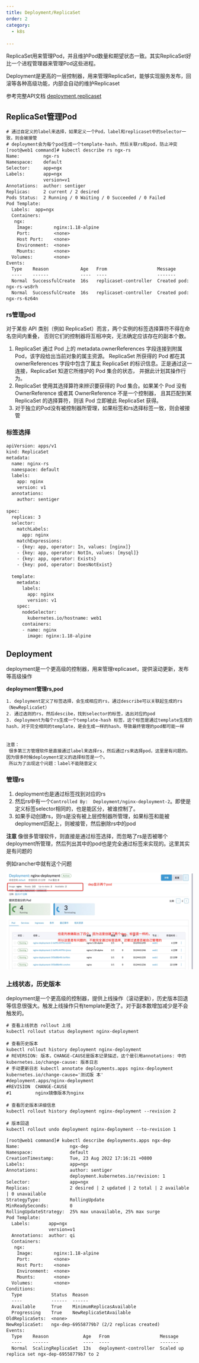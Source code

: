 ```yaml
---
title: Deployment/ReplicaSet
order: 2
category:
  - k8s

---
```


ReplicaSet用来管理Pod，并且维护Pod数量和期望状态一致。其实ReplicaSet好比一个进程管理器来管理Pod这些进程。

Deployment是更高的一层控制器，用来管理ReplicaSet，能够实现服务发布，回滚等各种高级功能，内部会自动的维护Replicaset

参考完整API文档 [deployment],[replicaset]

## ReplicaSet管理Pod

```shell
# 通过自定义的label来选择，如果定义一个Pod，label和replicaset中的selector一致，则会被接管
# deployment会为每个pod生成一个template-hash，然后关联rs和pod，防止冲突
[root@web1 command]# kubectl describe rs ngx-rs 
Name:         ngx-rs
Namespace:    default
Selector:     app=ngx
Labels:       app=ngx
              version=v1
Annotations:  author: sentiger
Replicas:     2 current / 2 desired
Pods Status:  2 Running / 0 Waiting / 0 Succeeded / 0 Failed
Pod Template:
  Labels:  app=ngx
  Containers:
   ngx:
    Image:        nginx:1.18-alpine
    Port:         <none>
    Host Port:    <none>
    Environment:  <none>
    Mounts:       <none>
  Volumes:        <none>
Events:
  Type    Reason            Age   From                   Message
  ----    ------            ----  ----                   -------
  Normal  SuccessfulCreate  16s   replicaset-controller  Created pod: ngx-rs-ws8rh
  Normal  SuccessfulCreate  16s   replicaset-controller  Created pod: ngx-rs-6z64n
```

### rs管理pod

对于某些 API 类别（例如 ReplicaSet）而言，两个实例的标签选择算符不得在命名空间内重叠， 否则它们的控制器将互相冲突，无法确定应该存在的副本个数。

1. ReplicaSet 通过 Pod 上的 metadata.ownerReferences 字段连接到附属 Pod，该字段给出当前对象的属主资源。 ReplicaSet 所获得的 Pod 都在其 ownerReferences
   字段中包含了属主 ReplicaSet 的标识信息。正是通过这一连接，ReplicaSet 知道它所维护的 Pod 集合的状态， 并据此计划其操作行为。
2. ReplicaSet 使用其选择算符来辨识要获得的 Pod 集合。如果某个 Pod 没有 OwnerReference 或者其 OwnerReference 不是一个控制器， 且其匹配到某 ReplicaSet 的选择算符，则该
   Pod 立即被此 ReplicaSet 获得。
3. 对于独立的Pod没有被控制器所管理，如果标签和rs选择标签一致，则会被接管

### 标签选择
```shell
apiVersion: apps/v1
kind: ReplicaSet
metadata:
  name: nginx-rs
  namespace: default
  labels:
    app: nginx
    version: v1
  annotations:
    author: sentiger

spec:
  replicas: 3
  selector:
    matchLabels:
      app: nginx
    matchExpressions:
    - {key: app, operator: In, values: [nginx]}
    - {key: app, operator: NotIn, values: [mysql]}
    - {key: app, operator: Exists}
    - {key: pod, operator: DoesNotExist}

  template:
    metadata:
      labels:
        app: nginx
        version: v1
    spec:
      nodeSelector:
        kubernetes.io/hostname: web1
      containers:
      - name: nginx
        image: nginx:1.18-alpine
```

## Deployment

deployment是一个更高级的控制器，用来管理replicaset，提供滚动更新，发布等高级操作


**deployment管理rs,pod**
```
1. deployment定义了标签选择，会生成相应的rs，通过describe可以关联起生成的rs（NewReplicaSet）
2. 通过选则的rs，然后descibe，找到selector的标签，选出对应的pod
3. deployment为每个rs生成一个template-hash 标签，这个标签是通过template生成的hash，对于完全相同的template，是会生成一样的hash，导致最终管理的pod都可能一样


注意：
 很多第三方管理软件是直接通过label来选择rs，然后通过rs来选择pod，这里是有问题的。因为很多时候deployment定义的选择标签是一个。
 所以为了出现这个问题：label不能随意定义
```

### 管理rs
1. deployment也是通过标签找到对应的rs
2. 然后rs中有一个`Controlled By:  Deployment/nginx-deployment-2`。即使是定义标签selector相同的，也是能区分，被谁控制了。
3. 如果手动创建rs，则rs是没有被上层控制器所管理，如果标签和能被deployment匹配上，则被接管，然后删除rs中的pod

**注意**
像很多管理软件，则直接是通过标签选择，而忽略了rs是否被哪个deployment所管理，然后列出其中的pod也是完全通过标签来实现的。这里其实是有问题的

例如rancher中就有这个问题

![img.png](assets/rancher-pod.png)


### 上线状态，历史版本

deployment是一个更高级的控制器，提供上线操作（滚动更新），历史版本回退等信息很强大。触发上线操作只有template更改了。对于副本数增加减少是不会触发的。

```shell
# 查看上线状态 rollout 上线
kubectl rollout status deployment nginx-deployment

# 查看历史版本
kubectl rollout history deployment nginx-deployment
# REVERSION: 版本，CHANGE-CAUSE是版本记录描述，这个是引用annotations: 中的kubernetes.io/change-cause: 版本日志
# 手动更新日志 kubectl annotate deployments.apps nginx-deployment kubernetes.io/change-cause='测试版 本'
#deployment.apps/nginx-deployment 
#REVISION  CHANGE-CAUSE
#1         nginx镜像版本为nginx

# 查看历史版本详细信息
kubectl rollout history deployment nginx-deployment --revision 2

# 版本回退
kubectl rollout undo deployment nginx-deployment --to-revision 1
```


```shell
[root@web1 command]# kubectl describe deployments.apps ngx-dep 
Name:                   ngx-dep
Namespace:              default
CreationTimestamp:      Tue, 23 Aug 2022 17:16:21 +0800
Labels:                 app=ngx
Annotations:            author: sentiger
                        deployment.kubernetes.io/revision: 1
Selector:               app=ngx
Replicas:               2 desired | 2 updated | 2 total | 2 available | 0 unavailable
StrategyType:           RollingUpdate
MinReadySeconds:        0
RollingUpdateStrategy:  25% max unavailable, 25% max surge
Pod Template:
  Labels:       app=ngx
                version=v1
  Annotations:  author: qi
  Containers:
   ngx:
    Image:        nginx:1.18-alpine
    Port:         <none>
    Host Port:    <none>
    Environment:  <none>
    Mounts:       <none>
  Volumes:        <none>
Conditions:
  Type           Status  Reason
  ----           ------  ------
  Available      True    MinimumReplicasAvailable
  Progressing    True    NewReplicaSetAvailable
OldReplicaSets:  <none>
NewReplicaSet:   ngx-dep-69558779b7 (2/2 replicas created)
Events:
  Type    Reason             Age   From                   Message
  ----    ------             ----  ----                   -------
  Normal  ScalingReplicaSet  13s   deployment-controller  Scaled up replica set ngx-dep-69558779b7 to 2
```


[deployment]: https://kubernetes.io/zh-cn/docs/reference/kubernetes-api/workload-resources/deployment-v1/
[replicaset]: https://kubernetes.io/zh-cn/docs/reference/kubernetes-api/workload-resources/replica-set-v1/

